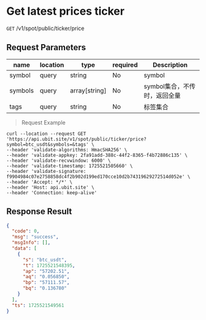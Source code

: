 # Get latest prices ticker

`GET` /v1/spot/public/ticker/price

## Request Parameters

| name    | location  | type          | required | Description                         |
| ------- | ----- | ------------- | ---- | ---------------------------- |
| symbol  | query | string        | No   | symbol                       |
| symbols | query | array[string] | No   | symbol集合，不传时，返回全量 |
| tags    | query | string        | No   | 标签集合                     |


> Request Example

```shell
curl --location --request GET 'https://api.ubit.site/v1/spot/public/ticker/price?symbol=btc_usdt&symbols=&tags' \
--header 'validate-algorithms: HmacSHA256' \
--header 'validate-appkey: 2fa91add-388c-44f2-8365-f4b72886c135' \
--header 'validate-recvwindow: 6000' \
--header 'validate-timestamp: 1725521505660' \
--header 'validate-signature: f9904984c07e2758858dc4f2b902d199ed170cce10d2b74319629272514d052e' \
--header 'Accept: */*' \
--header 'Host: api.ubit.site' \
--header 'Connection: keep-alive' 
```

## Response Result

```json
{
  "code": 0,
  "msg": "success",
  "msgInfo": [],
  "data": [
    {
      "s": "btc_usdt",
      "t": 1725521548395,
      "ap": "57202.51",
      "aq": "0.056850",
      "bp": "57111.57",
      "bq": "0.136780"
    }
  ],
  "ts": 1725521549561
}
```

